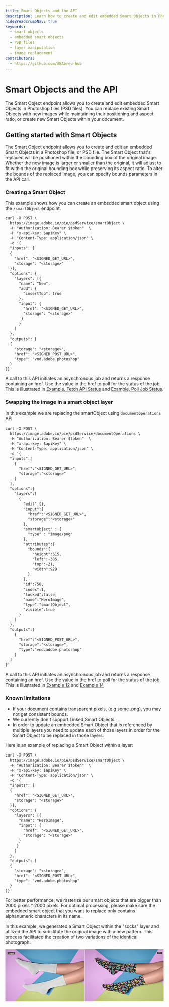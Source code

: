 ```yaml
---
title: Smart Objects and the API
description: Learn how to create and edit embedded Smart Objects in Photoshop files using the Smart Object API endpoint
hideBreadcrumbNav: true
keywords:
  - smart objects
  - embedded smart objects
  - PSD files
  - layer manipulation
  - image replacement
contributors:
  - https://github.com/AEAbreu-hub
---
```


# Smart Objects and the API

The Smart Object endpoint allows you to create and edit embedded Smart Objects in Photoshop files (PSD files). You can replace existing Smart Objects with new images while maintaining their positioning and aspect ratio, or create new Smart Objects within your document.

## Getting started with Smart Objects

The Smart Object endpoint allows you to create and edit an embedded Smart Objects in a Photoshop file, or PSD file. The Smart Object that's replaced will be positioned within the bounding box of the original image. Whether the new image is larger or smaller than the original, it will adjust to fit within the original bounding box while preserving its aspect ratio. To alter the bounds of the replaced image, you can specify bounds parameters in the API call.

### Creating a Smart Object

This example shows how you can create an embedded smart object using the `/smartObject` endpoint.

```shell
curl -X POST \
  https://image.adobe.io/pie/psdService/smartObject \
  -H "Authorization: Bearer $token"  \
  -H "x-api-key: $apiKey" \
  -H "Content-Type: application/json" \
  -d '{
  "inputs": [
  {
    "href": "<SIGNED_GET_URL>",
    "storage": "<storage>"
  }],
  "options": {
    "layers": [{
      "name": "New",
      "add": {
        "insertTop": true
      },
      "input": {
        "href": "<SIGNED_GET_URL>",
        "storage": "<storage>"
       }
      }
    ]
  },
  "outputs": [
  {
    "storage": "<storage>",
    "href": "<SIGNED_POST_URL>",
    "type": "vnd.adobe.photoshop"
  }
]}'
```

A call to this API initiates an asynchronous job and returns a response containing an href. Use the value in the href to poll for the status of the job. This is illustrated in [Example, Fetch API Status][1] and [Example, Poll Job Status][2].

### Swapping the image in a smart object layer

In this example we are replacing the smartObject using `documentOperations` API

```shell
curl -X POST \
  https://image.adobe.io/pie/psdService/documentOperations \
  -H "Authorization: Bearer $token"  \
  -H "x-api-key: $apiKey" \
  -H "Content-Type: application/json" \
  -d '{
  "inputs":[
    {
      "href":"<SIGNED_GET_URL>",
      "storage":"<storage>"
    }
  ],
  "options":{
    "layers":[
      {
        "edit":{},    
        "input":{                                      
          "href":"<SIGNED_GET_URL>", 
          "storage":"<storage>"
        },
        "smartObject" : {               
          "type" : "image/png"
        },
        "attributes":{
          "bounds":{
            "height":515,
            "left":-385,
            "top":-21,
            "width":929
          }
        },
        "id":750,
        "index":1,
        "locked":false,
        "name":"HeroImage",
        "type":"smartObject",
        "visible":true
      }
    ]
  },
  "outputs":[
    {
      "href":"<SIGNED_POST_URL>",
      "storage":"<storage>",
      "type":"vnd.adobe.photoshop"
    }
  ]
}'
```

A call to this API initiates an asynchronous job and returns a response containing an href. Use the value in the href to poll for the status of the job. This is illustrated in [Example 12](/guides/code_sample/index.md#fetch-the-status-of-an-api) and [Example 14](/guides/code_sample/index.md#poll-for-job-status-for-all-other-apis)

### Known limitations

* If your document contains transparent pixels, (e.g some .png), you may not get consistent bounds.
* We currently don't support Linked Smart Objects.
* In order to update an embedded Smart Object that is referenced by multiple layers you need to update each of those layers in order for the Smart Object to be replaced in those layers.

Here is an example of replacing a Smart Object within a layer:

```shell
curl -X POST \
  https://image.adobe.io/pie/psdService/smartObject \
  -H "Authorization: Bearer $token"  \
  -H "x-api-key: $apiKey" \
  -H "Content-Type: application/json" \
  -d '{
  "inputs": [
  {
    "href": "<SIGNED_GET_URL>",
    "storage": "<storage>"
  }],
  "options": {
    "layers": [{
      "name": "HeroImage",
      "input": {
        "href": "<SIGNED_GET_URL>",
        "storage": "<storage>"
      }
     }
    ]
  },
  "outputs": [
  {
    "storage": "<storage>",
    "href": "<SIGNED_POST_URL>",
    "type": "vnd.adobe.photoshop"
  }
]}'
```

For better performance, we rasterize our smart objects that are bigger than 2000 pixels * 2000 pixels.
For optimal processing, please make sure the embedded smart object that you want to replace only contains alphanumeric characters in its name.

In this example, we generated a Smart Object within the "socks" layer and utilized the API to substitute the original image with a new pattern. This process facilitated the creation of two variations of the identical photograph.

![alt image](smartobject_example.png?raw=true "Original Image")

<!-- Links -->
[1]: ../../guides/code_sample/index.md#fetch-the-status-of-an-api
[2]: ../../guides/code_sample/index.md#poll-for-job-status-for-all-other-apis
